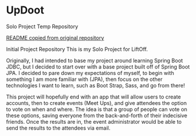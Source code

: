 # UpDoot
Solo Project Temp Repository

[README copied from original repository](https://github.com/jmzager0110/SoloProject)

Initial Project Repository This is my Solo Project for LiftOff.

Originally, I had intended to base my project around learning Spring Boot JDBC, but I decided to start over with a base project built off of Spring Boot JPA. I decided to pare down my expectations of myself, to begin with something I am more familiar with (JPA), then focus on the other technologies I want to learn, such as Boot Strap, Sass, and go from there!

This project will hopefully end with an app that will allow users to create accounts, then to create events (Meet Ups), and give attendees the option to vote on when and where. The idea is that a group of people can vote on these options, saving everyone from the back-and-forth of their indecisive friends. Once the results are in, the event administrator would be able to send the results to the attendees via email.
